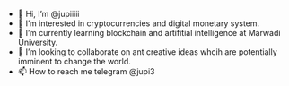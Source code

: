 - 👋 Hi, I’m @jupiiiii
- 👀 I’m interested in cryptocurrencies and digital monetary system.
- 🌱 I’m currently learning blockchain and artifitial intelligence at Marwadi University.
- 💞️ I’m looking to collaborate on ant creative ideas whcih are potentially imminent to change the world.
- 📫 How to reach me telegram @jupi3

<!---
jupiiiii/jupiiiii is a ✨ special ✨ repository because its `README.md` (this file) appears on your GitHub profile.
You can click the Preview link to take a look at your changes.
--->
